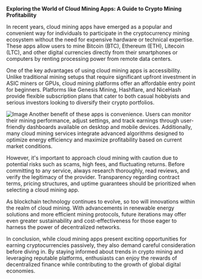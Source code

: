 **Exploring the World of Cloud Mining Apps: A Guide to Crypto Mining Profitability**

In recent years, cloud mining apps have emerged as a popular and convenient way for individuals to participate in the cryptocurrency mining ecosystem without the need for expensive hardware or technical expertise. These apps allow users to mine Bitcoin (BTC), Ethereum (ETH), Litecoin (LTC), and other digital currencies directly from their smartphones or computers by renting processing power from remote data centers.

One of the key advantages of using cloud mining apps is accessibility. Unlike traditional mining setups that require significant upfront investment in ASIC miners or GPUs, cloud mining platforms offer an affordable entry point for beginners. Platforms like Genesis Mining, Hashflare, and NiceHash provide flexible subscription plans that cater to both casual hobbyists and serious investors looking to diversify their crypto portfolios.


![Image](https://github.com/user-attachments/assets/31692037-0104-4703-abd1-696b6a7dd41b)
Another benefit of these apps is convenience. Users can monitor their mining performance, adjust settings, and track earnings through user-friendly dashboards available on desktop and mobile devices. Additionally, many cloud mining services integrate advanced algorithms designed to optimize energy efficiency and maximize profitability based on current market conditions.

However, it's important to approach cloud mining with caution due to potential risks such as scams, high fees, and fluctuating returns. Before committing to any service, always research thoroughly, read reviews, and verify the legitimacy of the provider. Transparency regarding contract terms, pricing structures, and uptime guarantees should be prioritized when selecting a cloud mining app.

As blockchain technology continues to evolve, so too will innovations within the realm of cloud mining. With advancements in renewable energy solutions and more efficient mining protocols, future iterations may offer even greater sustainability and cost-effectiveness for those eager to harness the power of decentralized networks.

In conclusion, while cloud mining apps present exciting opportunities for earning cryptocurrencies passively, they also demand careful consideration before diving in. By staying informed about trends in crypto mining and leveraging reputable platforms, enthusiasts can enjoy the rewards of decentralized finance while contributing to the growth of global digital economies.